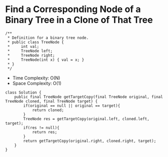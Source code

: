 # Find a Corresponding Node of a Binary Tree in a Clone of That Tree

```
/**
 * Definition for a binary tree node.
 * public class TreeNode {
 *     int val;
 *     TreeNode left;
 *     TreeNode right;
 *     TreeNode(int x) { val = x; }
 * }
 */
```

- Time Complexity: O(N)
- Space Complexity: O(1)

```
class Solution {
    public final TreeNode getTargetCopy(final TreeNode original, final TreeNode cloned, final TreeNode target) {
        if(original == null || original == target){
            return cloned;
        }
        TreeNode res = getTargetCopy(original.left, cloned.left, target);
        if(res != null){
            return res;
        }
        return getTargetCopy(original.right, cloned.right, target);
    }
}
```
